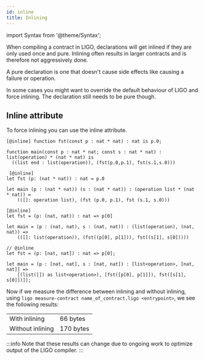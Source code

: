 ```yaml
---
id: inline
title: Inlining
---
```


import Syntax from '@theme/Syntax';

When compiling a contract in LIGO, declarations will get inlined if they are 
only used once and pure. Inlining often results in larger contracts and is 
therefore not aggressively done.

A pure declaration is one that doesn't cause side effects like causing a 
failure or operation.

In some cases you might want to override the default behaviour of LIGO and 
force inlining. The declaration still needs to be pure though.

## Inline attribute

To force inlining you can use the inline attribute.

<Syntax syntax="pascaligo">

```pascaligo
[@inline] function fst(const p : nat * nat) : nat is p.0;

function main(const p : nat * nat; const s : nat * nat) : list(operation) * (nat * nat) is
  ((list end : list(operation)), (fst(p.0,p.1), fst(s.1,s.0)))
```

</Syntax>
<Syntax syntax="cameligo">

```cameligo
 [@inline]
let fst (p: (nat * nat)) : nat = p.0

let main (p : (nat * nat)) (s : (nat * nat)) : (operation list * (nat * nat)) =
    (([]: operation list), (fst (p.0, p.1), fst (s.1, s.0)))
```

</Syntax>
<Syntax syntax="reasonligo">

```reasonligo
[@inline]
let fst = (p: (nat, nat)) : nat => p[0] 

let main = (p : (nat, nat), s : (nat, nat)) : (list(operation), (nat, nat)) =>
    (([]: list(operation)), (fst((p[0], p[1])), fst((s[1], s[0]))))
```

</Syntax>
<Syntax syntax="jsligo">

```jsligo
// @inline
let fst = (p: [nat, nat]) : nat => p[0];

let main = (p : [nat, nat], s : [nat, nat]) : [list<operation>, [nat, nat]] =>
    [(list([]) as list<operation>), [fst([p[0], p[1]]), fst([s[1], s[0]])]];
```

</Syntax>

Now if we measure the difference between inlining and without inlining, using
`ligo measure-contract name_of_contract.ligo <entrypoint>`, we see the 
following results:

<table>
    <tr>
        <td>With inlining</td><td>66 bytes</td>
    </tr>
    <tr>
        <td>Without inlining</td><td>170 bytes</td>
    </tr>
</table>

:::info
Note that these results can change due to ongoing work to optimize output of 
the LIGO compiler.
:::